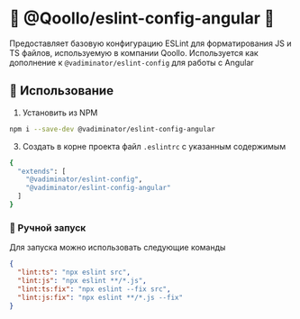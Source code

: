 # :whale: @Qoollo/eslint-config-angular :whale:

Предоставляет базовую конфигурацию ESLint для форматирования JS и TS файлов, используемую в компании Qoollo.
Используется как дополнение к `@vadiminator/eslint-config` для работы с Angular

## :dart: Использование

1) Установить из NPM

```bash
npm i --save-dev @vadiminator/eslint-config-angular
```

3) Создать в корне проекта файл `.eslintrc` с указанным содержимым
```bash
{
  "extends": [
    "@vadiminator/eslint-config",
    "@vadiminator/eslint-config-angular"
  ]
}
```

### :wrench: Ручной запуск

Для запуска можно использовать следующие команды

```json
{
  "lint:ts": "npx eslint src",
  "lint:js": "npx eslint **/*.js",
  "lint:ts:fix": "npx eslint --fix src",
  "lint:js:fix": "npx eslint **/*.js --fix"
}
```
